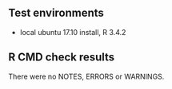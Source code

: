 ## Test environments
* local ubuntu 17.10 install, R 3.4.2

## R CMD check results
There were no NOTES, ERRORS or WARNINGS.

